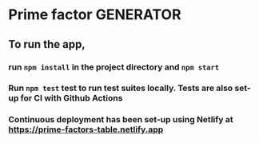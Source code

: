 # Prime factor GENERATOR
## To run the app, 
### run `npm install` in the project directory and `npm start`

### Run `npm test` test to run test suites locally. Tests are also set-up for CI with Github Actions

### Continuous deployment has been set-up using Netlify at https://prime-factors-table.netlify.app